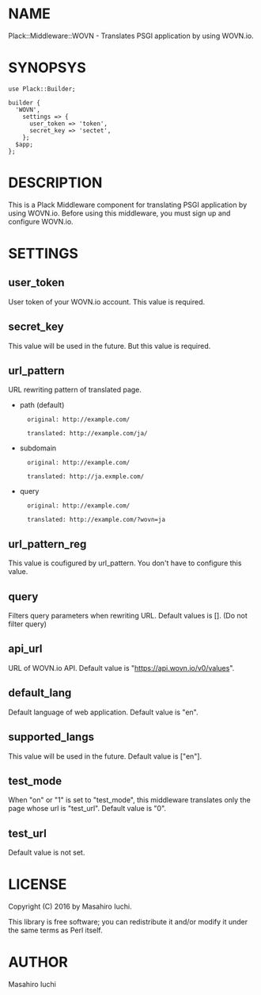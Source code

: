 
# NAME

Plack::Middleware::WOVN - Translates PSGI application by using WOVN.io.

# SYNOPSYS

    use Plack::Builder;

    builder {
      'WOVN',
        settings => {
          user_token => 'token',
          secret_key => 'sectet',
        };
      $app;
    };

# DESCRIPTION

This is a Plack Middleware component for translating PSGI application by using WOVN.io.
Before using this middleware, you must sign up and configure WOVN.io.

# SETTINGS

## user\_token

User token of your WOVN.io account. This value is required.

## secret\_key

This value will be used in the future. But this value is required.

## url\_pattern

URL rewriting pattern of translated page.

- path (default)

        original: http://example.com/

        translated: http://example.com/ja/

- subdomain

        original: http://example.com/

        translated: http://ja.exmple.com/

- query

        original: http://example.com/

        translated: http://example.com/?wovn=ja

## url\_pattern\_reg

This value is coufigured by url\_pattern. You don't have to configure this value.

## query

Filters query parameters when rewriting URL. Default values is \[\]. (Do not filter query)

## api\_url

URL of WOVN.io API. Default value is "https://api.wovn.io/v0/values".

## default\_lang

Default language of web application. Default value is "en".

## supported\_langs

This value will be used in the future. Default value is \["en"\].

## test\_mode

When "on" or "1" is set to "test\_mode", this middleware translates only the page whose url is "test\_url".
Default value is "0".

## test\_url

Default value is not set.

# LICENSE

Copyright (C) 2016 by Masahiro Iuchi.

This library is free software; you can redistribute it and/or modify
it under the same terms as Perl itself.

# AUTHOR

Masahiro Iuchi
